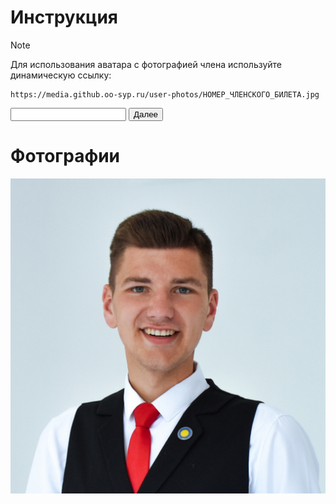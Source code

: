 # Инструкция
> [!NOTE]
> Для использования аватара с фотографией члена используйте динамическую ссылку:
```
https://media.github.oo-syp.ru/user-photos/НОМЕР_ЧЛЕНСКОГО_БИЛЕТА.jpg
```

<input id="answer" />
<button type="button" onclick="window.open('https://media.github.oo-syp.ru/user-photos/' + document.getElementById('answer').value);">Далее</button>


# Фотографии
![Член 100001](/user-photos/100001.jpg)
